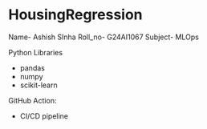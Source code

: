# HousingRegression


Name- Ashish SInha
Roll_no- G24AI1067
Subject- MLOps


Python Libraries
- pandas
- numpy
- scikit-learn

GitHub Action:
- CI/CD pipeline